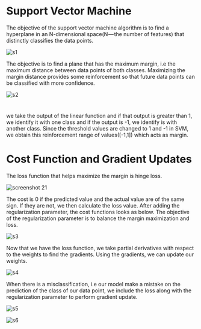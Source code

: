 # Support Vector Machine

The objective of the support vector machine algorithm is to find a hyperplane in an N-dimensional space(N — the number of features) that distinctly classifies the data points.

![s1](https://user-images.githubusercontent.com/44145876/52591850-e5a48700-2e7f-11e9-91b7-7f9b53936cc3.png)


The objective is to find a plane that has the maximum margin, i.e the maximum distance between data points of both classes. Maximizing the margin distance provides some reinforcement so that future data points can be classified with more confidence.


![s2](https://user-images.githubusercontent.com/44145876/52591851-e806e100-2e7f-11e9-9484-94fa7bbc6cce.png)


#

 we take the output of the linear function and if that output is greater than 1, we identify it with one class and if the output is -1, we identify is with another class. Since the threshold values are changed to 1 and -1 in SVM, we obtain this reinforcement range of values([-1,1]) which acts as margin.
 
 
 # Cost Function and Gradient Updates
 
 The loss function that helps maximize the margin is hinge loss.
 
![screenshot 21](https://user-images.githubusercontent.com/44145876/52592142-9743b800-2e80-11e9-9d22-ad39bf0196f7.png)

The cost is 0 if the predicted value and the actual value are of the same sign. If they are not, we then calculate the loss value. After adding the regularization parameter, the cost functions looks as below. The objective of the regularization parameter is to balance the margin maximization and loss.

![s3](https://user-images.githubusercontent.com/44145876/52592149-9b6fd580-2e80-11e9-92c5-4b2c58076203.png)

Now that we have the loss function, we take partial derivatives with respect to the weights to find the gradients. Using the gradients, we can update our weights.

![s4](https://user-images.githubusercontent.com/44145876/52592153-9d399900-2e80-11e9-8797-a6225d88cc45.png)


When there is a misclassification, i.e our model make a mistake on the prediction of the class of our data point, we include the loss along with the regularization parameter to perform gradient update.

![s5](https://user-images.githubusercontent.com/44145876/52592162-a32f7a00-2e80-11e9-93b1-38442fc90601.png)



![s6](https://user-images.githubusercontent.com/44145876/52592175-aa568800-2e80-11e9-94b6-feed98d090e6.png)
 






